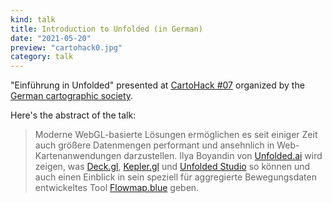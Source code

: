 ```yaml
---
kind: talk
title: Introduction to Unfolded (in German)
date: "2021-05-20"
preview: "cartohack0.jpg"
category: talk
---
```


"Einführung in Unfolded" presented at [CartoHack #07](https://visualisierung.dgfk.net/de/events/cartohack/07-unfolded/)
organized by the [German cartographic society](https://visualisierung.dgfk.net/en/).

Here's the abstract of the talk:

> <p>Moderne WebGL-basierte Lösungen ermöglichen es seit einiger Zeit auch größere Datenmengen performant und ansehnlich in Web-Kartenanwendungen darzustellen. Ilya Boyandin von <a href="https://www.unfolded.ai/">Unfolded.ai</a> wird zeigen, was <a href="https://deck.gl/">Deck.gl</a>, <a href="https://kepler.gl/">Kepler.gl</a> und <a href="https://www.unfolded.ai/studio">Unfolded Studio</a> so können und auch einen Einblick in sein speziell für aggregierte Bewegungsdaten entwickeltes Tool <a href="https://flowmap.blue/">Flowmap.blue</a> geben.</p>